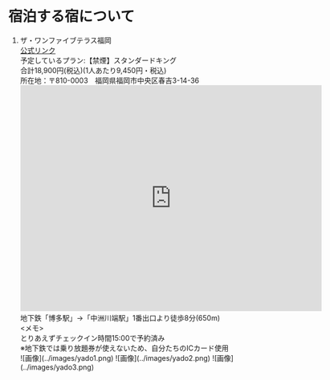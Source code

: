 # 宿泊する宿について
1. ザ・ワンファイブテラス福岡
    <br>[公式リンク](https://www.hakatahotels.co.jp/theonefiveterracefukuoka/)
    <br>予定しているプラン:【禁煙】スタンダードキング
    <br>合計18,900円(税込)(1人あたり9,450円・税込)
    <br>所在地：〒810-0003　福岡県福岡市中央区春吉3-14-36
    <iframe src="https://www.google.com/maps/embed?pb=!1m18!1m12!1m3!1d442.8199387426539!2d130.4072901190424!3d33.58946499670072!2m3!1f0!2f0!3f0!3m2!1i1024!2i768!4f13.1!3m3!1m2!1s0x354191969f2b95c1%3A0x8ea5a8e9b53ef413!2z44K244O744Ov44Oz44OV44Kh44Kk44OW44OG44Op44K556aP5bKh!5e0!3m2!1sja!2sjp!4v1637487135013!5m2!1sja!2sjp" width="600" height="450" style="border:0;" allowfullscreen="" loading="lazy"></iframe>
    <br>地下鉄「博多駅」→「中洲川端駅」1番出口より徒歩8分(650m)
    <br><メモ>
    <br>とりあえずチェックイン時間15:00で予約済み
    <br>※地下鉄では乗り放題券が使えないため、自分たちのICカード使用
    <br>
    ![画像](../images/yado1.png)
    ![画像](../images/yado2.png)
    ![画像](../images/yado3.png)